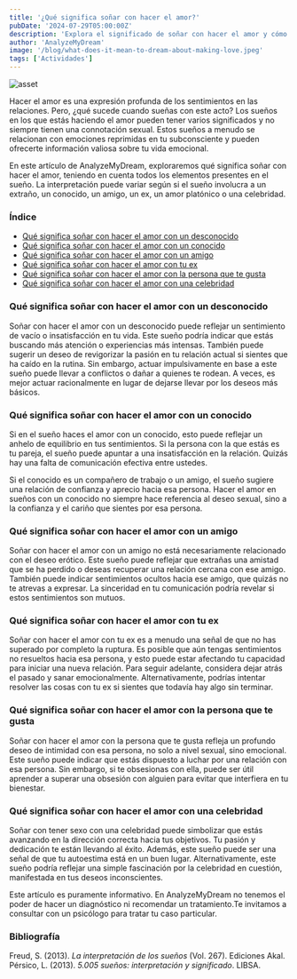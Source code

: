 ```yaml
---
title: '¿Qué significa soñar con hacer el amor?'
pubDate: '2024-07-29T05:00:00Z'
description: 'Explora el significado de soñar con hacer el amor y cómo interpretar este tipo de sueño según el psicoanálisis.'
author: 'AnalyzeMyDream'
image: '/blog/what-does-it-mean-to-dream-about-making-love.jpeg'
tags: ['Actividades']
---
```


![asset](/blog/what-does-it-mean-to-dream-about-making-love.jpeg)

Hacer el amor es una expresión profunda de los sentimientos en las relaciones. Pero, ¿qué sucede cuando sueñas con este acto? Los sueños en los que estás haciendo el amor pueden tener varios significados y no siempre tienen una connotación sexual. Estos sueños a menudo se relacionan con emociones reprimidas en tu subconsciente y pueden ofrecerte información valiosa sobre tu vida emocional.

En este artículo de AnalyzeMyDream, exploraremos qué significa soñar con hacer el amor, teniendo en cuenta todos los elementos presentes en el sueño. La interpretación puede variar según si el sueño involucra a un extraño, un conocido, un amigo, un ex, un amor platónico o una celebridad.

### Índice

- [Qué significa soñar con hacer el amor con un desconocido](#qué-significa-soñar-con-hacer-el-amor-con-un-desconocido)
- [Qué significa soñar con hacer el amor con un conocido](#qué-significa-soñar-con-hacer-el-amor-con-un-conocido)
- [Qué significa soñar con hacer el amor con un amigo](#qué-significa-soñar-con-hacer-el-amor-con-un-amigo)
- [Qué significa soñar con hacer el amor con tu ex](#qué-significa-soñar-con-hacer-el-amor-con-tu-ex)
- [Qué significa soñar con hacer el amor con la persona que te gusta](#qué-significa-soñar-con-hacer-el-amor-con-la-persona-que-te-gusta)
- [Qué significa soñar con hacer el amor con una celebridad](#qué-significa-soñar-con-hacer-el-amor-con-una-celebridad)


### Qué significa soñar con hacer el amor con un desconocido

Soñar con hacer el amor con un desconocido puede reflejar un sentimiento de vacío o insatisfacción en tu vida. Este sueño podría indicar que estás buscando más atención o experiencias más intensas. También puede sugerir un deseo de revigorizar la pasión en tu relación actual si sientes que ha caído en la rutina. Sin embargo, actuar impulsivamente en base a este sueño puede llevar a conflictos o dañar a quienes te rodean. A veces, es mejor actuar racionalmente en lugar de dejarse llevar por los deseos más básicos.

### Qué significa soñar con hacer el amor con un conocido

Si en el sueño haces el amor con un conocido, esto puede reflejar un anhelo de equilibrio en tus sentimientos. Si la persona con la que estás es tu pareja, el sueño puede apuntar a una insatisfacción en la relación. Quizás hay una falta de comunicación efectiva entre ustedes. 

Si el conocido es un compañero de trabajo o un amigo, el sueño sugiere una relación de confianza y aprecio hacia esa persona. Hacer el amor en sueños con un conocido no siempre hace referencia al deseo sexual, sino a la confianza y el cariño que sientes por esa persona.

### Qué significa soñar con hacer el amor con un amigo

Soñar con hacer el amor con un amigo no está necesariamente relacionado con el deseo erótico. Este sueño puede reflejar que extrañas una amistad que se ha perdido o deseas recuperar una relación cercana con ese amigo. También puede indicar sentimientos ocultos hacia ese amigo, que quizás no te atrevas a expresar. La sinceridad en tu comunicación podría revelar si estos sentimientos son mutuos.

### Qué significa soñar con hacer el amor con tu ex

Soñar con hacer el amor con tu ex es a menudo una señal de que no has superado por completo la ruptura. Es posible que aún tengas sentimientos no resueltos hacia esa persona, y esto puede estar afectando tu capacidad para iniciar una nueva relación. Para seguir adelante, considera dejar atrás el pasado y sanar emocionalmente. Alternativamente, podrías intentar resolver las cosas con tu ex si sientes que todavía hay algo sin terminar. 

### Qué significa soñar con hacer el amor con la persona que te gusta

Soñar con hacer el amor con la persona que te gusta refleja un profundo deseo de intimidad con esa persona, no solo a nivel sexual, sino emocional. Este sueño puede indicar que estás dispuesto a luchar por una relación con esa persona. Sin embargo, si te obsesionas con ella, puede ser útil aprender a superar una obsesión con alguien para evitar que interfiera en tu bienestar. 

### Qué significa soñar con hacer el amor con una celebridad

Soñar con tener sexo con una celebridad puede simbolizar que estás avanzando en la dirección correcta hacia tus objetivos. Tu pasión y dedicación te están llevando al éxito. Además, este sueño puede ser una señal de que tu autoestima está en un buen lugar. Alternativamente, este sueño podría reflejar una simple fascinación por la celebridad en cuestión, manifestada en tus deseos inconscientes. 

Este artículo es puramente informativo. En AnalyzeMyDream no tenemos el poder de hacer un diagnóstico ni recomendar un tratamiento.Te invitamos a consultar con un psicólogo para tratar tu caso particular.

### Bibliografía

Freud, S. (2013). *La interpretación de los sueños* (Vol. 267). Ediciones Akal. 
Pérsico, L. (2013). *5.005 sueños: interpretación y significado*. LIBSA.